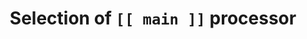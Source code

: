 ---
title: Selection of `[[ main ]]` processor
permalink: /docs/PatchFormat#selection-of-the-patchs-main-processor
parent: Patch Format
has_children: false
nav_order: 3
---